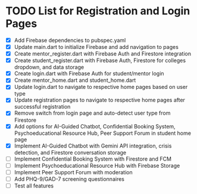 # TODO List for Registration and Login Pages

- [x] Add Firebase dependencies to pubspec.yaml
- [x] Update main.dart to initialize Firebase and add navigation to pages
- [x] Create mentor_register.dart with Firebase Auth and Firestore integration
- [x] Create student_register.dart with Firebase Auth, Firestore for colleges dropdown, and data storage
- [x] Create login.dart with Firebase Auth for student/mentor login
- [x] Create mentor_home.dart and student_home.dart
- [x] Update login.dart to navigate to respective home pages based on user type
- [x] Update registration pages to navigate to respective home pages after successful registration
- [x] Remove switch from login page and auto-detect user type from Firestore
- [x] Add options for AI-Guided Chatbot, Confidential Booking System, Psychoeducational Resource Hub, Peer Support Forum in student home page
- [x] Implement AI-Guided Chatbot with Gemini API integration, crisis detection, and Firestore conversation storage
- [ ] Implement Confidential Booking System with Firestore and FCM
- [ ] Implement Psychoeducational Resource Hub with Firebase Storage
- [ ] Implement Peer Support Forum with moderation
- [ ] Add PHQ-9/GAD-7 screening questionnaires
- [ ] Test all features
